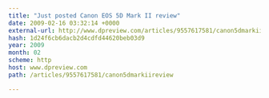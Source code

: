 ```yaml
---
title: "Just posted Canon EOS 5D Mark II review"
date: 2009-02-16 03:32:14 +0000
external-url: http://www.dpreview.com/articles/9557617581/canon5dmarkiireview
hash: 1d24f6cb6dacb2d4cdfd44620beb03d9
year: 2009
month: 02
scheme: http
host: www.dpreview.com
path: /articles/9557617581/canon5dmarkiireview

---
```



